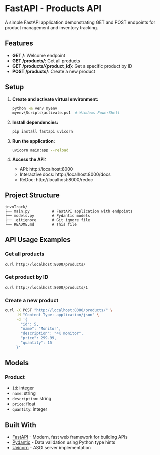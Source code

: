 
# FastAPI - Products API

A simple FastAPI application demonstrating GET and POST endpoints for product management and inventory tracking.

## Features

- **GET /**: Welcome endpoint
- **GET /products/**: Get all products
- **GET /products/{product_id}**: Get a specific product by ID
- **POST /products/**: Create a new product

## Setup

1. **Create and activate virtual environment:**
   ```bash
   python -m venv myenv
   myenv\Scripts\activate.ps1  # Windows PowerShell
   ```

2. **Install dependencies:**
   ```bash
   pip install fastapi uvicorn
   ```

3. **Run the application:**
   ```bash
   uvicorn main:app --reload
   ```

4. **Access the API:**
   - API: http://localhost:8000
   - Interactive docs: http://localhost:8000/docs
   - ReDoc: http://localhost:8000/redoc

## Project Structure

```
invoTrack/
├── main.py          # FastAPI application with endpoints
├── models.py        # Pydantic models
├── .gitignore       # Git ignore file
└── README.md        # This file
```

## API Usage Examples

### Get all products
```bash
curl http://localhost:8000/products/
```

### Get product by ID
```bash
curl http://localhost:8000/products/1
```

### Create a new product
```bash
curl -X POST "http://localhost:8000/products/" \
     -H "Content-Type: application/json" \
     -d '{
       "id": 5,
       "name": "Monitor",
       "description": "4K monitor",
       "price": 299.99,
       "quantity": 15
     }'
```

## Models

### Product
- `id`: integer
- `name`: string
- `description`: string
- `price`: float
- `quantity`: integer

## Built With

- [FastAPI](https://fastapi.tiangolo.com/) - Modern, fast web framework for building APIs
- [Pydantic](https://pydantic-docs.helpmanual.io/) - Data validation using Python type hints
- [Uvicorn](https://www.uvicorn.org/) - ASGI server implementation
